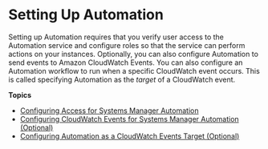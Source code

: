 # Setting Up Automation<a name="automation-setup"></a>

Setting up Automation requires that you verify user access to the Automation service and configure roles so that the service can perform actions on your instances\. Optionally, you can also configure Automation to send events to Amazon CloudWatch Events\. You can also configure an Automation workflow to run when a specific CloudWatch event occurs\. This is called specifying Automation as the *target* of a CloudWatch event\.

**Topics**
+ [Configuring Access for Systems Manager Automation](automation-setup-user.md)
+ [Configuring CloudWatch Events for Systems Manager Automation \(Optional\)](automation-cwe.md)
+ [Configuring Automation as a CloudWatch Events Target \(Optional\)](automation-cwe-target.md)